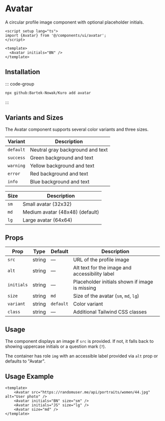 # Avatar

A circular profile image component with optional placeholder initials.

```vue
<script setup lang="ts">
import {Avatar} from '@/components/ui/avatar';
</script>

<template>
  <Avatar initials="BN" />
</template>
```

## Installation

::: code-group

```bash
npx github:Bartek-Nowak/Kuro add avatar
```

:::

## Variants and Sizes

The Avatar component supports several color variants and three sizes.

| Variant   | Description                      |
| --------- | -------------------------------- |
| `default` | Neutral gray background and text |
| `success` | Green background and text        |
| `warning` | Yellow background and text       |
| `error`   | Red background and text          |
| `info`    | Blue background and text         |

| Size | Description                     |
| ---- | ------------------------------- |
| `sm` | Small avatar (32x32)            |
| `md` | Medium avatar (48x48) (default) |
| `lg` | Large avatar (64x64)            |

## Props

| Prop       | Type   | Default   | Description                                    |
| ---------- | ------ | --------- | ---------------------------------------------- |
| `src`      | string | —         | URL of the profile image                       |
| `alt`      | string | —         | Alt text for the image and accessibility label |
| `initials` | string | —         | Placeholder initials shown if image is missing |
| `size`     | string | `md`      | Size of the avatar (`sm`, `md`, `lg`)          |
| `variant`  | string | `default` | Color variant                                  |
| `class`    | string | —         | Additional Tailwind CSS classes                |

## Usage

The component displays an image if `src` is provided. If not, it falls back to showing uppercase initials or a question mark (`?`).

The container has role `img` with an accessible label provided via `alt` prop or defaults to "Avatar".

## Usage Example

```vue
<template>
    <Avatar src="https://randomuser.me/api/portraits/women/44.jpg" alt="User photo" />
    <Avatar initials="BN" size="sm" />
    <Avatar initials="JS" size="lg" />
    <Avatar size="md" />
</template>
```